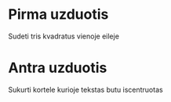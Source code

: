 # Pirma uzduotis

Sudeti tris kvadratus vienoje eileje

# Antra uzduotis

Sukurti kortele kurioje tekstas butu iscentruotas